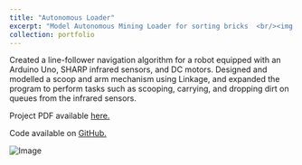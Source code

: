 ```yaml
---
title: "Autonomous Loader"
excerpt: "Model Autonomous Mining Loader for sorting bricks  <br/><img src='/ColemanFarvolden.github.io/images/fullLoader.png'>"
collection: portfolio
---
```


Created a line-follower navigation algorithm for a robot equipped with an Arduino Uno, SHARP infrared sensors, and DC motors. Designed and modelled a scoop and arm mechanism using Linkage, and expanded the program to perform tasks such as scooping, carrying, and dropping dirt on queues from the infrared sensors.

Project PDF available [here.](https://www.linkedin.com/in/coleman-farvolden-0601321b8/details/projects/592516912/multiple-media-viewer/?profileId=ACoAADKQjMgBu4nBPHvcXTMyrIJMtMFs6L1vruA&treasuryMediaId=1716431953182)

Code available on [GitHub.](https://github.com/ColemanFarv/autonomous_mining_loader)

![Image](https://colemanfarv.github.io/ColemanFarvolden.github.io/images/autoLoader.png)